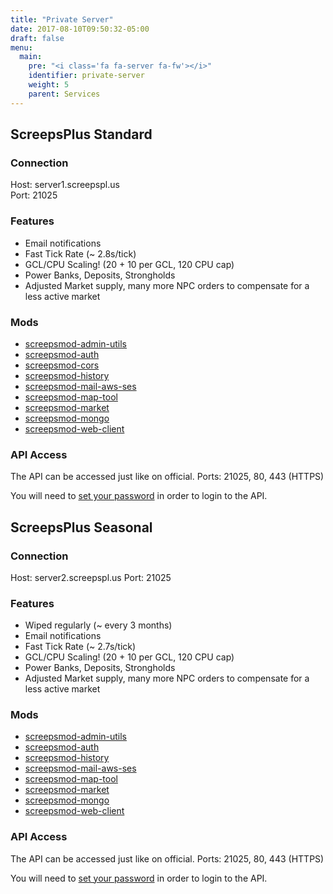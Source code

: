 ```yaml
---
title: "Private Server"
date: 2017-08-10T09:50:32-05:00
draft: false
menu:
  main:
    pre: "<i class='fa fa-server fa-fw'></i>"
    identifier: private-server
    weight: 5
    parent: Services
---
```


## ScreepsPlus Standard

### Connection

Host: server1.screepspl.us  
Port: 21025

### Features

* Email notifications 
* Fast Tick Rate (~ 2.8s/tick)
* GCL/CPU Scaling! (20 + 10 per GCL, 120 CPU cap)
* Power Banks, Deposits, Strongholds
* Adjusted Market supply, many more NPC orders to compensate for a less active market

### Mods

* [screepsmod-admin-utils](https://github.com/ScreepsMods/screepsmod-admin-utils)
* [screepsmod-auth](https://github.com/ScreepsMods/screepsmod-auth)
* [screepsmod-cors](https://github.com/ScreepsMods/screepsmod-cors)
* [screepsmod-history](https://github.com/ScreepsMods/screepsmod-history)
* [screepsmod-mail-aws-ses](https://github.com/ScreepsMods/screepsmod-mail-aws-ses)
* [screepsmod-map-tool](https://github.com/ScreepsMods/screepsmod-map-tool)
* [screepsmod-market](https://github.com/ScreepsMods/screepsmod-market)
* [screepsmod-mongo](https://github.com/ScreepsMods/screepsmod-mongo)
* [screepsmod-web-client](https://github.com/ScreepsMods/screepsmod-web-client)

### API Access

The API can be accessed just like on official.
Ports: 21025, 80, 443 (HTTPS)

You will need to [set your password](https://server1.screepspl.us/authmod/password/) in order to login to the API.


## ScreepsPlus Seasonal

### Connection

Host: server2.screepspl.us
Port: 21025

### Features

* Wiped regularly (~ every 3 months)
* Email notifications 
* Fast Tick Rate (~ 2.7s/tick)
* GCL/CPU Scaling! (20 + 10 per GCL, 120 CPU cap)
* Power Banks, Deposits, Strongholds
* Adjusted Market supply, many more NPC orders to compensate for a less active market

### Mods

* [screepsmod-admin-utils](https://github.com/ScreepsMods/screepsmod-admin-utils)
* [screepsmod-auth](https://github.com/ScreepsMods/screepsmod-auth)
* [screepsmod-history](https://github.com/ScreepsMods/screepsmod-history)
* [screepsmod-mail-aws-ses](https://github.com/ScreepsMods/screepsmod-mail-aws-ses)
* [screepsmod-map-tool](https://github.com/ScreepsMods/screepsmod-map-tool)
* [screepsmod-market](https://github.com/ScreepsMods/screepsmod-market)
* [screepsmod-mongo](https://github.com/ScreepsMods/screepsmod-mongo)
* [screepsmod-web-client](https://github.com/ScreepsMods/screepsmod-web-client)

### API Access

The API can be accessed just like on official.
Ports: 21025, 80, 443 (HTTPS)

You will need to [set your password](https://server2.screepspl.us/authmod/password/) in order to login to the API.
